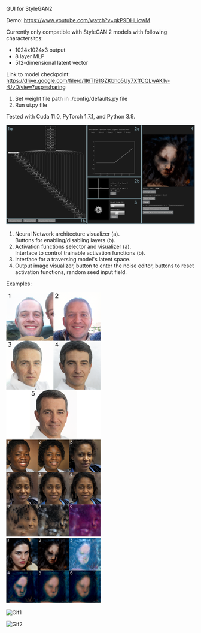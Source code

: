 GUI for StyleGAN2

Demo: https://www.youtube.com/watch?v=qkP9DHLicwM

Currently only compatible with StyleGAN 2 models with following charactersitcs:
- 1024x1024x3 output
- 8 layer MLP
- 512-dimensional latent vector 

Link to model checkpoint: https://drive.google.com/file/d/1I6TI91GZKbho5Uy7XffCQLwAK1v-rUvD/view?usp=sharing

1. Set weight file path in ./config/defaults.py file
2. Run ui.py file

Tested with Cuda 11.0, PyTorch 1.7.1, and Python 3.9.

![UI Image](https://github.com/locsor/generativeControlUI/blob/master/images/UI.png?raw=true)

1. Neural Network architecture visualizer (a).<br>Buttons for enabling/disabling layers (b).
2. Activation functions selector and visualizer (a).<br>Interface to control trainable activation functions (b).
3. Interface for a traversing model's latent space.
4. Output image visualizer, button to enter the noise editor, buttons to reset activation functions, random seed input field. 

Examples:

<img src="https://github.com/locsor/generativeControlUI/blob/master/images/out1.png" width="50%" height="50%">
<img src="https://github.com/locsor/generativeControlUI/blob/master/images/out3.png" width="50%" height="50%">
<img src="https://github.com/locsor/generativeControlUI/blob/master/images/out4.png" width="50%" height="50%">

![Gif1](https://github.com/locsor/generativeControlUI/blob/master/images/gif_1.gif)

![Gif2](https://github.com/locsor/generativeControlUI/blob/master/images/gif_2.gif)


